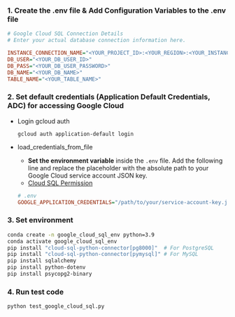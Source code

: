 
### 1. Create the .env file & Add Configuration Variables to the .env file

```ini
# Google Cloud SQL Connection Details
# Enter your actual database connection information here.

INSTANCE_CONNECTION_NAME="<YOUR_PROJECT_ID>:<YOUR_REGION>:<YOUR_INSTANCE_CONNECTION_NAME>"
DB_USER="<YOUR_DB_USER_ID>"
DB_PASS="<YOUR_DB_USER_PASSWORD>"
DB_NAME="<YOUR_DB_NAME>"
TABLE_NAME="<YOUR_TABLE_NAME>"
```

### 2. Set default credentials (Application Default Credentials, ADC) for accessing Google Cloud 

* Login gcloud auth

    ```
    gcloud auth application-default login
    ```

* load_credentials_from_file

    * **Set the environment variable** inside the `.env` file. Add the following line and replace the placeholder with the absolute path to your Google Cloud service account JSON key.
    *  [Cloud SQL Permission](https://blog.naver.com/qbxlvnf11/224047280884)

    ```ini
    # .env
    GOOGLE_APPLICATION_CREDENTIALS="/path/to/your/service-account-key.json"
    ```


### 3. Set environment

```bash
conda create -n google_cloud_sql_env python=3.9
conda activate google_cloud_sql_env 
pip install "cloud-sql-python-connector[pg8000]"  # For PostgreSQL
pip install "cloud-sql-python-connector[pymysql]" # For MySQL
pip install sqlalchemy
pip install python-dotenv
pip install psycopg2-binary
```

### 4. Run test code

```python
python test_google_cloud_sql.py
```
